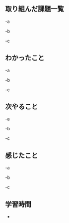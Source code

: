 ## 取り組んだ課題一覧  
-a  

-b  

-c
## わかったこと
-a  

-b  

-c
## 次やること
-a  

-b  

-c
## 感じたこと
-a  

-b  

-c
## 学習時間
-

